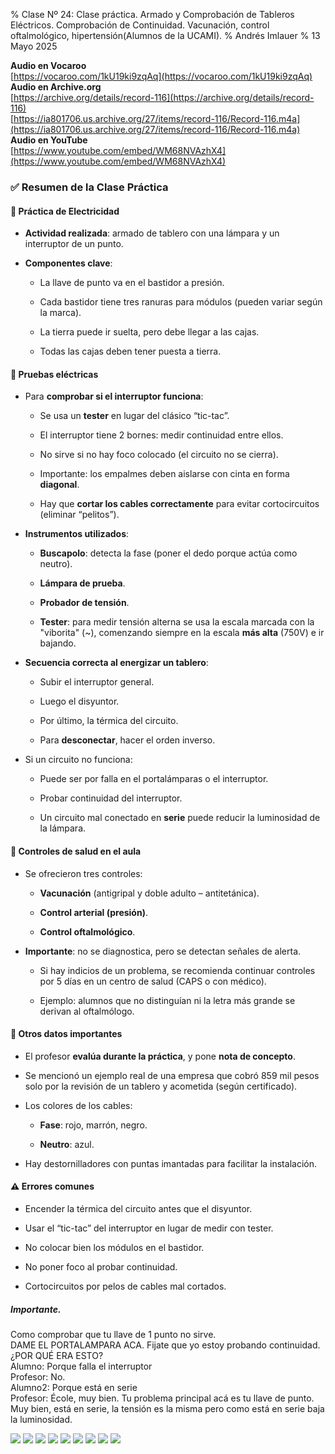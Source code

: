 % Clase Nº 24: Clase práctica. Armado y Comprobación de Tableros Eléctricos. Comprobación de Continuidad. Vacunación, control oftalmológico, hipertensión(Alumnos de la UCAMI). 
% Andrés Imlauer
% 13 Mayo 2025

**Audio en Vocaroo**       
[https://vocaroo.com/1kU19ki9zqAq](https://vocaroo.com/1kU19ki9zqAq)   
**Audio en Archive.org**       
[https://archive.org/details/record-116](https://archive.org/details/record-116)   
[https://ia801706.us.archive.org/27/items/record-116/Record-116.m4a](https://ia801706.us.archive.org/27/items/record-116/Record-116.m4a)   
**Audio en YouTube**       
[https://www.youtube.com/embed/WM68NVAzhX4](https://www.youtube.com/embed/WM68NVAzhX4)   
    
### **✅ Resumen de la Clase Práctica**

#### **🔧 Práctica de Electricidad**

* **Actividad realizada**: armado de tablero con una lámpara y un interruptor de un punto.

* **Componentes clave**:

  * La llave de punto va en el bastidor a presión.

  * Cada bastidor tiene tres ranuras para módulos (pueden variar según la marca).

  * La tierra puede ir suelta, pero debe llegar a las cajas.

  * Todas las cajas deben tener puesta a tierra.

#### **🧪 Pruebas eléctricas**

* Para **comprobar si el interruptor funciona**:

  * Se usa un **tester** en lugar del clásico “tic-tac”.

  * El interruptor tiene 2 bornes: medir continuidad entre ellos.

  * No sirve si no hay foco colocado (el circuito no se cierra).

  * Importante: los empalmes deben aislarse con cinta en forma **diagonal**.

  * Hay que **cortar los cables correctamente** para evitar cortocircuitos (eliminar “pelitos”).

* **Instrumentos utilizados**:

  * **Buscapolo**: detecta la fase (poner el dedo porque actúa como neutro).

  * **Lámpara de prueba**.

  * **Probador de tensión**.

  * **Tester**: para medir tensión alterna se usa la escala marcada con la "viborita" (\~), comenzando siempre en la escala **más alta** (750V) e ir bajando.

* **Secuencia correcta al energizar un tablero**:

  * Subir el interruptor general.

  * Luego el disyuntor.

  * Por último, la térmica del circuito.

  * Para **desconectar**, hacer el orden inverso.

* Si un circuito no funciona:

  * Puede ser por falla en el portalámparas o el interruptor.

  * Probar continuidad del interruptor.

  * Un circuito mal conectado en **serie** puede reducir la luminosidad de la lámpara.

#### **💉 Controles de salud en el aula**

* Se ofrecieron tres controles:

  * **Vacunación** (antigripal y doble adulto – antitetánica).

  * **Control arterial (presión)**.

  * **Control oftalmológico**.

* **Importante**: no se diagnostica, pero se detectan señales de alerta.

  * Si hay indicios de un problema, se recomienda continuar controles por 5 días en un centro de salud (CAPS o con médico).

  * Ejemplo: alumnos que no distinguían ni la letra más grande se derivan al oftalmólogo.

#### **📝 Otros datos importantes**

* El profesor **evalúa durante la práctica**, y pone **nota de concepto**.

* Se mencionó un ejemplo real de una empresa que cobró 859 mil pesos solo por la revisión de un tablero y acometida (según certificado).

* Los colores de los cables:

  * **Fase**: rojo, marrón, negro.

  * **Neutro**: azul.

* Hay destornilladores con puntas imantadas para facilitar la instalación.

#### **⚠️ Errores comunes**

* Encender la térmica del circuito antes que el disyuntor.

* Usar el “tic-tac” del interruptor en lugar de medir con tester.

* No colocar bien los módulos en el bastidor.

* No poner foco al probar continuidad.

* Cortocircuitos por pelos de cables mal cortados.

##### Importante.
Como comprobar que tu llave de 1 punto no sirve.   
DAME EL PORTALAMPARA ACA. Fijate que yo estoy probando continuidad.   
¿POR QUÉ ERA ESTO?    
Alumno: Porque falla el interruptor    
Profesor: No.    
Alumno2: Porque está en serie   
Profesor: École, muy bien. Tu problema principal acá es tu llave de punto.   
Muy bien, está en serie, la tensión es la misma pero como está en serie baja la luminosidad.    
   
   
![](https://blogger.googleusercontent.com/img/b/R29vZ2xl/AVvXsEgS5G2yZj1nnpafTdYAOA3ECcRbDrAoa7nVMtA6Yv43_7bNRsAI8NQRw0nBFYHnRgqI8tBFQFwAjFELbuDte-Fe7EYAOjVzZIOwtR_u-YfcRi71VMTEhxI0l9aRVg2Bqb9TGzNhyv-WXjQY_Xh8vxZwbHw7KqPbKxI818Vqb7ODa-k4k3xlTh0baloJqQ0/s4160/IMG_20250512_202932386.jpg)
![](https://blogger.googleusercontent.com/img/b/R29vZ2xl/AVvXsEhcPSId_IOMci3xL-NrrPoIUeUfXyNSUs39cY5_JFscUEKRF1_k7o4np_Sz76fZhWJBIKRBlf3poy8JtGn6XBnmfy4Jlnt9Fcr6Nob9lVIdJU0WxPsoRXKeOn4i-K7JYV03_x1h21430CvV3eKXcywFJCbHpR5FJC3lx3_zAMaBJ3ymVG_5mIygnKR2XSs/s4160/IMG_20250512_202925091.jpg)
![](https://blogger.googleusercontent.com/img/b/R29vZ2xl/AVvXsEiCtcm5pwmT5ibODyfMn5e1EEClA6LS_vRxWzLVaqM1rcK0H-wOgng9H1XqpUKZYkC1LpXQiTSQdk4H2QcNtCR71T7qp3qsulVO8yhuonH8tfPfEujaVPv1nCiSsbrj7qZ6VvR4K2AWUBnwVRRt-78fpzON6I8PmWFMmJz0boMfi1Tkks0XBbidK1nDmG4/s4160/IMG-20250512-WA0008.jpg)
![](https://blogger.googleusercontent.com/img/b/R29vZ2xl/AVvXsEhYuA4G0pjuTS7vVoX3akjQiNXp8mJROamfOD9df3_YNc22fPAaU7ZVLRT4mL7Wqdb4Hupy-qKdBbYMo7DuHek12Z2oo0oznI5F744rMqgr9sOtKP6VxEYK1gsEQNZlRe_PgWnPelNgPsEamE_qpzZQaHdU66KfQPQCDZ6Nglvi3JaV5xkKJmdeuyDj2HA/s4160/IMG-20250512-WA0007.jpg)
![](https://blogger.googleusercontent.com/img/b/R29vZ2xl/AVvXsEjc-iSQ4WYb1DV-H8odHlcAETJrxYk-UygGv91HkTedZnVJ9EhAEJCPZIxLYXEErXblZK5EyH4FvcT25eZp3zFJtGB-8zyJa8YAaVod_ZHpVKfUQXu5-KnJf6vAfQVfXJcOD0LXr4QxSjx_3GkVjwlo9JXp76UESo4LgTHpkSVylqaAjeUM_TRHPjKgVA0/s4160/IMG-20250512-WA0006.jpg)
![](https://blogger.googleusercontent.com/img/b/R29vZ2xl/AVvXsEiDGe8TQhryY5g-0RJqTCkQunD-NGpsREoKQv4fGy7d5r0LJSPVbox19bVj1fsOUKvk4CVCpnG0CWiGIFq3ORUHbf8kh9kRv30kVzG3eJKv1_UdIqnjchCsIKVWXjPNMyVIMSjJ4-BzLocpoWTckirpVUuL1jUuJHlIvkj2a2G-xF8aU5MUwijdEBOsLRs/s4160/IMG-20250512-WA0005.jpg)
![](https://blogger.googleusercontent.com/img/b/R29vZ2xl/AVvXsEiS3jbdIswf9PTtOCBETFHfy4d1_87sIPV28Qv-NFHiQHFsC0g2g4VPAMtWQiyfevZoi075oGfjM6LBZ49TmA5JRkYG2NwesLGv3Wr0PiGlLK_i8B5iO1b5i9DvQfuK54Y8lkN1THPLUbz5lrge-KsR67DoXrMvo-ZdJwNmmsU-KaTWRDr2Hhk52mZse0k/s4160/IMG-20250512-WA0004.jpg)
![](https://blogger.googleusercontent.com/img/b/R29vZ2xl/AVvXsEgyjtvRLb5ekKLLbka1zaJWL02200BFV6I3Z7fl5KWNHB-kx5r__iyPRn7jxU6NEMa9fegWfB6INaKxBPq_uYvZgsYpllVDY-i4b7Aan1vIlEX6pmflBP33dYTwWaqxAKEoEfHWlzWAbVs5xs1ML9XjhmC-PhI8xFK57mjceJGOTtIQPr-wti0x784USt8/s4160/IMG-20250512-WA0003.jpg)
![](https://blogger.googleusercontent.com/img/b/R29vZ2xl/AVvXsEi4-vXa14L7n4LQKolCWSdvnHqeMDZhfdqwlPsUKDm2-zjuQ9KV_o51Hpj_G_zGDN4FB3wNrrkSJsVhMOzZB7_SAc4q7OsW4XGx_fLyPdcnnfbsb9MlANpalV-CQlrw8mK_nvE2yraqIDoliMkWGqrMURltTCq9sSeqDH-WimXKu5sW3MFDQFtn3z0p-eg/s4160/IMG-20250512-WA0002.jpg)
